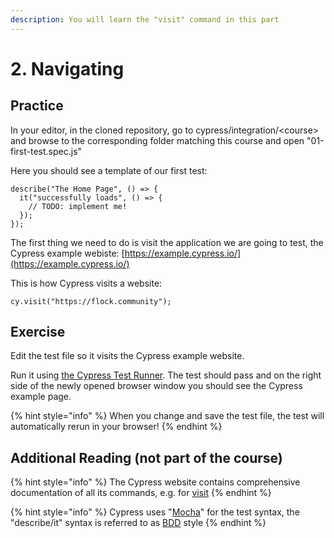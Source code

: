```yaml
---
description: You will learn the "visit" command in this part
---
```


# 2. Navigating

## Practice

In your editor, in the cloned repository, go to cypress/integration/&lt;course&gt; and browse to the corresponding folder matching this course and open "01-first-test.spec.js"

Here you should see a template of our first test:

```text
describe("The Home Page", () => {
  it("successfully loads", () => {
    // TODO: implement me!
  });
});
```

The first thing we need to do is visit the application we are going to test, the Cypress example webiste: [https://example.cypress.io/](https://example.cypress.io/)

This is how Cypress visits a website:

```text
cy.visit("https://flock.community");
```

## Exercise

Edit the test file so it visits the Cypress example website. 

Run it using [the Cypress Test Runner](the-cypress-test-runner.md). The test should pass and on the right side of the newly opened browser window you should see the Cypress example page.

{% hint style="info" %}
When you change and save the test file, the test will automatically rerun in your  browser!
{% endhint %}

## Additional Reading \(not part of the course\)

{% hint style="info" %}
The Cypress website contains comprehensive documentation of all its commands, e.g. for [visit](https://docs.cypress.io/api/commands/visit.html#Syntax)
{% endhint %}

{% hint style="info" %}
Cypress uses "[Mocha](https://mochajs.org/)" for the test syntax, the "describe/it" syntax is referred to as [BDD](https://en.wikipedia.org/wiki/Behavior-driven_development) style
{% endhint %}

